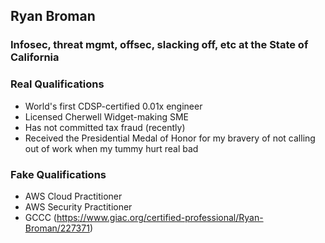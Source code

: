 ## Ryan Broman  
### Infosec, threat mgmt, offsec, slacking off, etc at the State of California
### Real Qualifications  
- World's first CDSP-certified 0.01x engineer  
- Licensed Cherwell Widget-making SME  
- Has not committed tax fraud (recently)
- Received the Presidential Medal of Honor for my bravery of not calling out of work when my tummy hurt real bad

### Fake Qualifications
- AWS Cloud Practitioner
- AWS Security Practitioner
- GCCC (https://www.giac.org/certified-professional/Ryan-Broman/227371)
